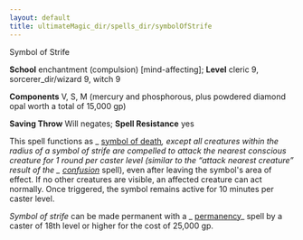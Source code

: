 ```yaml
---
layout: default
title: ultimateMagic_dir/spells_dir/symbolOfStrife
---
```

Symbol of Strife

**School** enchantment (compulsion) [mind-affecting]; **Level** cleric 9, sorcerer_dir/wizard 9, witch 9

**Components** V, S, M (mercury and phosphorous, plus powdered diamond opal worth a total of 15,000 gp)

**Saving Throw** Will negates; **Spell Resistance** yes

This spell functions as _ [symbol of death](../../spells_dir/symbolOfDeath#_symbol-of-death)_, except all creatures within the radius of a _symbol of strife_ are compelled to attack the nearest conscious creature for 1 round per caster level (similar to the “attack nearest creature” result of the _ [confusion](../../spells_dir/confusion#_confusion)_ spell), even after leaving the symbol's area of effect. If no other creatures are visible, an affected creature can act normally. Once triggered, the symbol remains active for 10 minutes per caster level.

_Symbol of strife_ can be made permanent with a _ [permanency](../../spells_dir/permanency#_permanency)_ spell by a caster of 18th level or higher for the cost of 25,000 gp.

